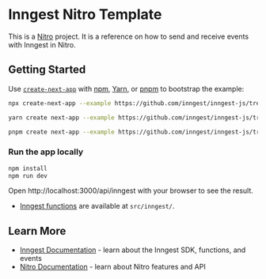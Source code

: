 # Inngest Nitro Template

This is a [Nitro](https://nitro.unjs.io/) project. It is a reference on how to send and receive events with Inngest in Nitro.

## Getting Started

Use [`create-next-app`](https://www.npmjs.com/package/create-next-app) with [npm](https://docs.npmjs.com/cli/init), [Yarn](https://yarnpkg.com/lang/en/docs/cli/create/), or [pnpm](https://pnpm.io) to bootstrap the example:

```bash
npx create-next-app --example https://github.com/inngest/inngest-js/tree/main/examples/framework-nitro inngest-nitro
```

```bash
yarn create next-app --example https://github.com/inngest/inngest-js/tree/main/examples/framework-nitro inngest-nitro
```

```bash
pnpm create next-app --example https://github.com/inngest/inngest-js/tree/main/examples/framework-nitro inngest-nitro
```

### Run the app locally

```sh
npm install
npm run dev
```

Open http://localhost:3000/api/inngest with your browser to see the result.

- [Inngest functions](https://www.inngest.com/docs/functions) are available at `src/inngest/`.

## Learn More

- [Inngest Documentation](https://www.inngest.com/docs) - learn about the Inngest SDK, functions, and events
- [Nitro Documentation](https://nitro.unjs.io/) - learn about Nitro features and API
